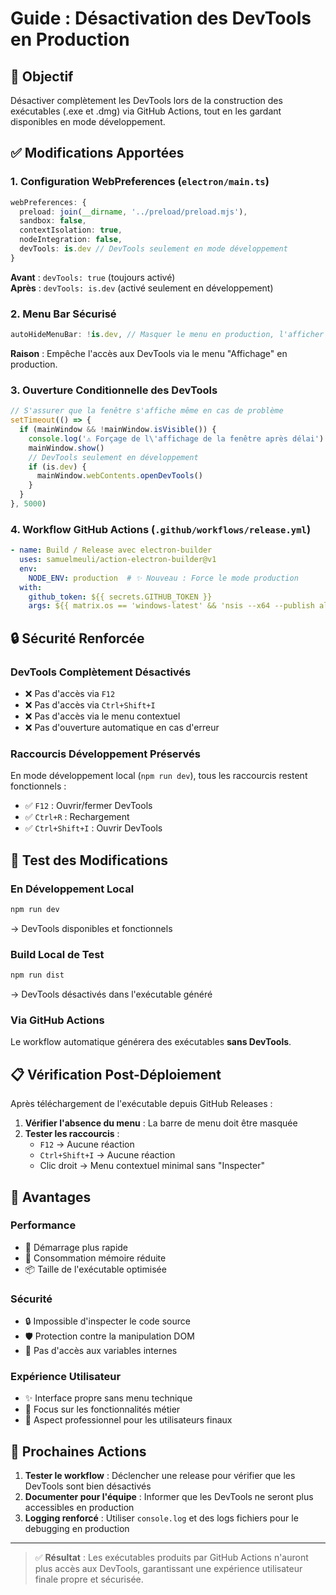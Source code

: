# Guide : Désactivation des DevTools en Production

## 🎯 Objectif
Désactiver complètement les DevTools lors de la construction des exécutables (.exe et .dmg) via GitHub Actions, tout en les gardant disponibles en mode développement.

## ✅ Modifications Apportées

### 1. Configuration WebPreferences (`electron/main.ts`)
```typescript
webPreferences: {
  preload: join(__dirname, '../preload/preload.mjs'),
  sandbox: false,
  contextIsolation: true,
  nodeIntegration: false,
  devTools: is.dev // DevTools seulement en mode développement
}
```

**Avant** : `devTools: true` (toujours activé)  
**Après** : `devTools: is.dev` (activé seulement en développement)

### 2. Menu Bar Sécurisé
```typescript
autoHideMenuBar: !is.dev, // Masquer le menu en production, l'afficher en développement
```

**Raison** : Empêche l'accès aux DevTools via le menu "Affichage" en production.

### 3. Ouverture Conditionnelle des DevTools
```typescript
// S'assurer que la fenêtre s'affiche même en cas de problème
setTimeout(() => {
  if (mainWindow && !mainWindow.isVisible()) {
    console.log('⚠️ Forçage de l\'affichage de la fenêtre après délai')
    mainWindow.show()
    // DevTools seulement en développement
    if (is.dev) {
      mainWindow.webContents.openDevTools()
    }
  }
}, 5000)
```

### 4. Workflow GitHub Actions (`.github/workflows/release.yml`)
```yaml
- name: Build / Release avec electron-builder
  uses: samuelmeuli/action-electron-builder@v1
  env:
    NODE_ENV: production  # ✨ Nouveau : Force le mode production
  with:
    github_token: ${{ secrets.GITHUB_TOKEN }}
    args: ${{ matrix.os == 'windows-latest' && 'nsis --x64 --publish always' || 'dmg zip --x64 --arm64 --publish always' }}
```

## 🔒 Sécurité Renforcée

### DevTools Complètement Désactivés
- ❌ Pas d'accès via `F12`
- ❌ Pas d'accès via `Ctrl+Shift+I`
- ❌ Pas d'accès via le menu contextuel
- ❌ Pas d'ouverture automatique en cas d'erreur

### Raccourcis Développement Préservés
En mode développement local (`npm run dev`), tous les raccourcis restent fonctionnels :
- ✅ `F12` : Ouvrir/fermer DevTools
- ✅ `Ctrl+R` : Rechargement
- ✅ `Ctrl+Shift+I` : Ouvrir DevTools

## 🧪 Test des Modifications

### En Développement Local
```bash
npm run dev
```
→ DevTools disponibles et fonctionnels

### Build Local de Test
```bash
npm run dist
```
→ DevTools désactivés dans l'exécutable généré

### Via GitHub Actions
Le workflow automatique générera des exécutables **sans DevTools**.

## 📋 Vérification Post-Déploiement

Après téléchargement de l'exécutable depuis GitHub Releases :

1. **Vérifier l'absence du menu** : La barre de menu doit être masquée
2. **Tester les raccourcis** : 
   - `F12` → Aucune réaction
   - `Ctrl+Shift+I` → Aucune réaction
   - Clic droit → Menu contextuel minimal sans "Inspecter"

## 🎨 Avantages

### Performance
- 🚀 Démarrage plus rapide
- 💾 Consommation mémoire réduite
- 📦 Taille de l'exécutable optimisée

### Sécurité
- 🔒 Impossible d'inspecter le code source
- 🛡️ Protection contre la manipulation DOM
- 🚫 Pas d'accès aux variables internes

### Expérience Utilisateur
- ✨ Interface propre sans menu technique
- 🎯 Focus sur les fonctionnalités métier
- 💼 Aspect professionnel pour les utilisateurs finaux

## 🔄 Prochaines Actions

1. **Tester le workflow** : Déclencher une release pour vérifier que les DevTools sont bien désactivés
2. **Documenter pour l'équipe** : Informer que les DevTools ne seront plus accessibles en production
3. **Logging renforcé** : Utiliser `console.log` et des logs fichiers pour le debugging en production

---

> ✅ **Résultat** : Les exécutables produits par GitHub Actions n'auront plus accès aux DevTools, garantissant une expérience utilisateur finale propre et sécurisée. 